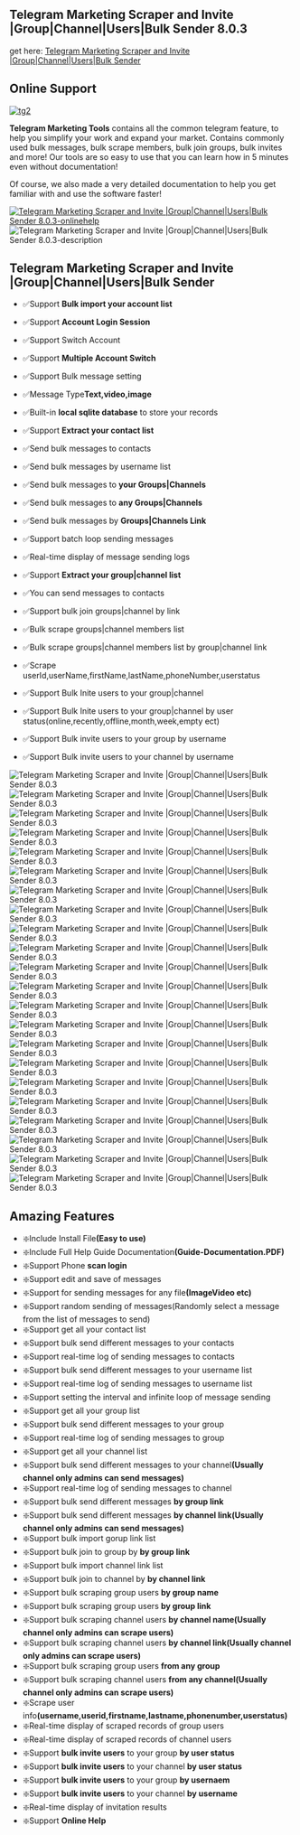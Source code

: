 
<h2><strong>Telegram Marketing Scraper and Invite |Group|Channel|Users|Bulk Sender 8.0.3</strong></h2>
get here: <a href="https://codecanyon.net/item/telegram-marketing-scraper-and-invite-bulk-sender/39700283" target="_blank">Telegram Marketing Scraper and Invite |Group|Channel|Users|Bulk Sender</a>

<h2><strong>Online Support</strong></h2>
    <a href="https://t.me/galaxystudioM" rel="nofollow">
       <img src="https://i.ibb.co/QNgG46g/tg2.png" alt="tg2" border="0">
    </a>
   
 

<p><strong>Telegram Marketing  Tools</strong> contains all the common telegram feature, 
to help you simplify your work and expand your market. 
Contains commonly used bulk messages, bulk scrape members, bulk join groups, bulk invites and more! 
Our tools are so easy to use that you can learn how in 5 minutes even without documentation!</P>
<p>Of course, we also made a very detailed documentation to help you get familiar with and use the software faster!</P>


<a href="https://t.me/galaxystudioM" target="_blank">
   <img src="https://i.ibb.co/F307cpn/onlinehelp.png" alt="Telegram Marketing Scraper and Invite |Group|Channel|Users|Bulk Sender 8.0.3-onlinehelp" border="0"/>
</a>

<img src="https://i.ibb.co/sHktXcn/description.png" alt="Telegram Marketing Scraper and Invite |Group|Channel|Users|Bulk Sender 8.0.3-description" border="0">
 
<h2><strong>Telegram Marketing Scraper and Invite |Group|Channel|Users|Bulk Sender</strong></h2>
<ul>
  <li><p>✅Support <strong>Bulk import your account list</strong></p></li>
  <li><p>✅Support <strong>Account Login Session</strong></p></li>
  <li><p>✅Support Switch Account</p></li>
  <li><p>✅Support <strong>Multiple Account Switch</strong></p></li>
  <li><p>✅Support Bulk message setting</p></li>
  <li><p>✅Message Type<strong>Text,video,image</strong></p></li>
  <li><p>✅Built-in <strong>local sqlite database</strong> to store your records</p></li>
  <li><p>✅Support <strong>Extract your contact list</strong></p></li>
  <li><p>✅Send bulk messages to contacts</p></li>
  <li><p>✅Send bulk messages by username list</p></li>
  <li><p>✅Send bulk messages to <strong>your Groups|Channels</strong></p></li>
  <li><p>✅Send bulk messages to <strong>any Groups|Channels</strong></p></li>
  <li><p>✅Send bulk messages by <strong> Groups|Channels Link</strong></p></li>
  <li><p>✅Support batch loop sending messages</p></li>
  <li><p>✅Real-time display of message sending logs</p></li>
  <li><p>✅Support <strong>Extract your group|channel list</strong></p></li>
  <li><p>✅You can send messages to contacts</p></li>
  <li><p>✅Support bulk join groups|channel by link</p></li>
  <li><p>✅Bulk scrape groups|channel members list</p></li>
  <li><p>✅Bulk scrape groups|channel members list by group|channel link</p></li>
  <li><p>✅Scrape userId,userName,firstName,lastName,phoneNumber,userstatus</p></li>
  <li><p>✅Support Bulk Inite users to your group|channel</p></li>
  <li><p>✅Support Bulk Inite users to your group|channel by user status(online,recently,offline,month,week,empty ect)</p></li>
  <li><p>✅Support Bulk invite users to your group by username </p></li>
  <li><p>✅Support Bulk invite users to your channel by username </p></li>
 

</ul>



<img src="https://i.ibb.co/ZJ1SV68/01.png" alt="Telegram Marketing Scraper and Invite |Group|Channel|Users|Bulk Sender 8.0.3" border="0">
<img src="https://i.ibb.co/tqWFPnK/02.png" alt="Telegram Marketing Scraper and Invite |Group|Channel|Users|Bulk Sender 8.0.3" border="0">
<img src="https://i.ibb.co/K56gNcF/03.png" alt="Telegram Marketing Scraper and Invite |Group|Channel|Users|Bulk Sender 8.0.3" border="0">
<img src="https://i.ibb.co/tqMR3K5/04.png" alt="Telegram Marketing Scraper and Invite |Group|Channel|Users|Bulk Sender 8.0.3" border="0">
<img src="https://i.ibb.co/w0qhpZk/05.png" alt="Telegram Marketing Scraper and Invite |Group|Channel|Users|Bulk Sender 8.0.3" border="0">
<img src="https://i.ibb.co/QkYz8nn/06.png" alt="Telegram Marketing Scraper and Invite |Group|Channel|Users|Bulk Sender 8.0.3" border="0">
<img src="https://i.ibb.co/NpkVpR8/07.png" alt="Telegram Marketing Scraper and Invite |Group|Channel|Users|Bulk Sender 8.0.3" border="0">
<img src="https://i.ibb.co/gy8FXrc/08.png" alt="Telegram Marketing Scraper and Invite |Group|Channel|Users|Bulk Sender 8.0.3" border="0">
<img src="https://i.ibb.co/pfFxxFN/09.png" alt="Telegram Marketing Scraper and Invite |Group|Channel|Users|Bulk Sender 8.0.3" border="0">
<img src="https://i.ibb.co/F0tbcVz/10.png" alt="Telegram Marketing Scraper and Invite |Group|Channel|Users|Bulk Sender 8.0.3" border="0">
<img src="https://i.ibb.co/r7WVnm5/11.png" alt="Telegram Marketing Scraper and Invite |Group|Channel|Users|Bulk Sender 8.0.3" border="0">
<img src="https://i.ibb.co/m9yWtLK/12.png" alt="Telegram Marketing Scraper and Invite |Group|Channel|Users|Bulk Sender 8.0.3" border="0">
<img src="https://i.ibb.co/5YBWqVp/13.png" alt="Telegram Marketing Scraper and Invite |Group|Channel|Users|Bulk Sender 8.0.3" border="0">
<img src="https://i.ibb.co/G3Q7gxd/14.png" alt="Telegram Marketing Scraper and Invite |Group|Channel|Users|Bulk Sender 8.0.3" border="0">
<img src="https://i.ibb.co/zFfwr5F/15.png" alt="Telegram Marketing Scraper and Invite |Group|Channel|Users|Bulk Sender 8.0.3" border="0">
<img src="https://i.ibb.co/vkWN8jP/16.png" alt="Telegram Marketing Scraper and Invite |Group|Channel|Users|Bulk Sender 8.0.3" border="0">
<img src="https://i.ibb.co/RhYMDVr/17.png" alt="Telegram Marketing Scraper and Invite |Group|Channel|Users|Bulk Sender 8.0.3" border="0">
<img src="https://i.ibb.co/pQ6g4Kg/18.png" alt="Telegram Marketing Scraper and Invite |Group|Channel|Users|Bulk Sender 8.0.3" border="0">
<img src="https://i.ibb.co/5jW6r28/19.png" alt="Telegram Marketing Scraper and Invite |Group|Channel|Users|Bulk Sender 8.0.3" border="0">
<img src="https://i.ibb.co/31wjHqk/20.png" alt="Telegram Marketing Scraper and Invite |Group|Channel|Users|Bulk Sender 8.0.3" border="0">
<img src="https://i.ibb.co/44NWmz5/21.png" alt="Telegram Marketing Scraper and Invite |Group|Channel|Users|Bulk Sender 8.0.3" border="0">
<img src="https://i.ibb.co/vjQw3ft/22.png" alt="Telegram Marketing Scraper and Invite |Group|Channel|Users|Bulk Sender 8.0.3" border="0">


<h2><strong>Amazing Features</strong></h2>
<ul>
    <li>❇️Include Install File<strong>(Easy to use)</strong></li>
	<li>❇️Include Full Help Guide Documentation<strong>(Guide-Documentation.PDF)</strong></li>
	<li>❇️Support Phone <strong>scan login</strong></li>
	<li>❇️Support edit and save of messages</li>
	<li>❇️Support for sending messages for any file<strong>(ImageVideo etc)</strong></li>
	<li>❇️Support random sending of messages(Randomly select a message from the list of messages to send)</li>
	<li>❇️Support get all your contact list</li>
	<li>❇️Support bulk send different messages to your contacts</li>
	<li>❇️Support real-time log of sending messages to contacts</li>
	<li>❇️Support bulk send different messages to your username list</li>
	<li>❇️Support real-time log of sending messages to username list</li>
	<li>❇️Support setting the interval and infinite loop of message sending</li>
	<li>❇️Support get all your group list</li>
	<li>❇️Support bulk send different messages to your group</li>
	<li>❇️Support real-time log of sending messages to group</li>
    <li>❇️Support get all your channel list</li>
	<li>❇️Support bulk send different messages to your channel<strong>(Usually channel only admins can send messages)</strong></li>
	<li>❇️Support real-time log of sending messages to channel</li>
	<li>❇️Support bulk send different messages <strong>by group link</strong></li>
	<li>❇️Support bulk send different messages <strong>by channel link(Usually channel only admins can send messages)</strong></li>
	<li>❇️Support bulk import gorup link list</li>
	<li>❇️Support bulk join to group by <strong>by group link</strong></li>
	<li>❇️Support bulk import channel link list</li>
	<li>❇️Support bulk join to channel by <strong>by channel link</strong></li>
	<li>❇️Support bulk scraping group users <strong>by group name</strong></li>
	<li>❇️Support bulk scraping group users <strong>by group link</strong></li>
	<li>❇️Support bulk scraping channel users <strong>by channel name(Usually channel only admins can scrape users)</strong></li>
	<li>❇️Support bulk scraping channel users <strong>by channel link(Usually channel only admins can scrape users)</strong></li>
	<li>❇️Support bulk scraping group users <strong>from any group</strong></li>
	<li>❇️Support bulk scraping channel users <strong>from any channel(Usually channel only admins can scrape users)</strong></li>
	<li>❇️Scrape user info<strong>(username,userid,firstname,lastname,phonenumber,userstatus)</strong></li>
	<li>❇️Real-time display of scraped records of group users</li>
	<li>❇️Real-time display of scraped records of channel users</li>
	<li>❇️Support <strong>bulk invite users</strong> to your group <strong>by user status</strong></li>
	<li>❇️Support <strong>bulk invite users</strong> to your channel <strong>by user status</strong></li>
	<li>❇️Support <strong>bulk invite users</strong> to your group <strong>by usernaem</strong></li>
	<li>❇️Support <strong>bulk invite users</strong> to your channel <strong>by username</strong></li>
	<li>❇️Real-time display of invitation results</strong></li>
	<li>❇️Support <strong>Online Help</strong></li>
	
	
</ul>

 
 
 
 

 

